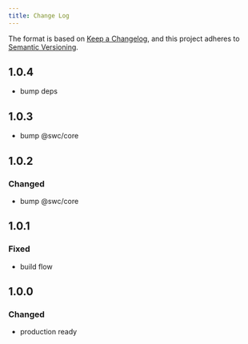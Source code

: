 ```yaml
---
title: Change Log
---
```


The format is based on [Keep a Changelog](https://keepachangelog.com/en/1.0.0/),
and this project adheres to [Semantic Versioning](http://semver.org).

## 1.0.4

- bump deps

## 1.0.3

- bump @swc/core

## 1.0.2

### Changed

- bump @swc/core

## 1.0.1

### Fixed

- build flow

## 1.0.0

### Changed

- production ready
